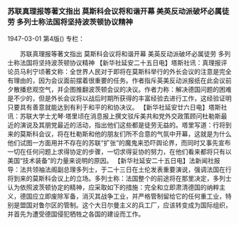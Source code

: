 ### 苏联真理报等著文指出  莫斯科会议将和谐开幕  美英反动派破坏必属徒劳  多列士称法国将坚持波茨顿协议精神

1947-03-01
第4版()
专栏：

　　苏联真理报等著文指出
    莫斯科会议将和谐开幕
    美英反动派破坏必属徒劳
    多列士称法国将坚持波茨顿协议精神
    【新华社延安二十五日电】塔斯社讯：真理报评论员马利宁顷著文称：全世界人民对于即将在莫斯科举行的外长会议的注意是完全有理由的，因为会议面前摆着很重要的任务。作者指斥英美反动派报纸在此会议前夕散播悲观空气，并企图推翻波茨顿会议的决议。作者力称：解决德国问题的困难是不少的，但是外长会议将以战后时期所获得的丰富经验去进行工作，这经验证明只要具有善意就能达到有利于和平的和协决议。
    【新华社延安廿六日电】塔斯社讯：苏联大学士尤琴·塔里顷在消息报上撰文驳斥美共和党外交政策顾问杜勒斯最近的演说及其朋党最近的活动，指出他们这些都是徒劳无益的。塔里写道：行将到来的莫斯科会议，将在杜勒斯和他的朋友们所不合意的气氛中开幕，这就是为什么他们试图一方面用并不存在的苏联“扩张”的魔鬼来恐吓舆论界，而同时又事先宣布一切在任何问题上求得协定的步骤，一切求得妥协的努力，在他们看来都将只有以美国“技术装备”的力量来说明的原因。
    【新华社延安二十五日电】法新闻社报导：法共领袖法阁副总理多列士，于二十三日在土伦发表重要演说，强调法国在行将到来的莫斯科会议上的立场。多列士称：法国整个的前途将在那里决定，多列士认为依照波茨顿协定的精神，应采取如下的措施：完全和立即肃清德国的纳粹主义，德国应立即废除军备，消灭其战争工业，并严格管制留给它的任何重工业，特别是盟国对鲁尔区的管制。这个大日尔曼主义的兵工厂，应该转变成为国际组织，并首先为遭受德国侵犯牺牲之各国的建设而工作。
